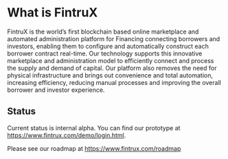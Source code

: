 # What is FintruX

FintruX is the world’s first blockchain based online marketplace and automated administration platform for Financing connecting borrowers and investors, enabling them to configure and automatically construct each borrower contract real-time. Our technology supports this innovative marketplace and administration model to efficiently connect and process the supply and demand of capital. Our platform also removes the need for physical infrastructure and brings out convenience and total automation, increasing efficiency, reducing manual processes and improving the overall borrower and investor experience.

## Status 
Current status is internal alpha. You can find our prototype at https://www.fintrux.com/demo/login.html.

Please see our roadmap at https://www.fintrux.com/roadmap 
